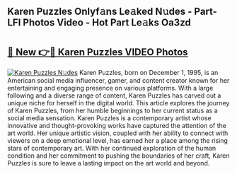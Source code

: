 ## Karen Puzzles Onlyf𝚊ns Le𝚊ked N𝚞des - Part-LFI Photos Video - Hot Part Le𝚊ks Oa3zd

# <h2><a href="http://ab57903.deff.icu/?id=Karen+Puzzles">🔗 New 👉🔴 Karen Puzzles VIDEO Photos</a></h2>

[![Karen Puzzles N𝚞des](https://i.imgur.com/rIISA9y.gif)](http://ab57903.deff.icu/?id=Karen+Puzzles)
Karen Puzzles, born on December 1, 1995, is an American social media influencer, gamer, and content creator known for her entertaining and engaging presence on various platforms. With a large following and a diverse range of content, Karen Puzzles has carved out a unique niche for herself in the digital world. This article explores the journey of Karen Puzzles, from her humble beginnings to her current status as a social media sensation. Karen Puzzles is a contemporary artist whose innovative and thought-provoking works have captured the attention of the art world. Her unique artistic vision, coupled with her ability to connect with viewers on a deep emotional level, has earned her a place among the rising stars of contemporary art. With her continued exploration of the human condition and her commitment to pushing the boundaries of her craft, Karen Puzzles is sure to leave a lasting impact on the art world and beyond.
